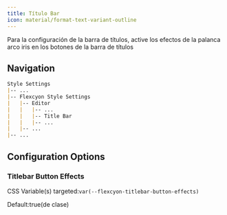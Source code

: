 ```yaml
---
title: Título Bar
icon: material/format-text-variant-outline
---
```


Para la configuración de la barra de títulos, active los efectos de la palanca arco iris en los botones de la barra de títulos

## Navigation

```md
Style Settings
|-- ...
|-- Flexcyon Style Settings
|   |-- Editor
|   |   |-- ...
|   |   |-- Title Bar
|   |   |-- ...
|   |-- ...
|-- ...
```

## Configuration Options

### Titlebar Button Effects

CSS Variable(s) targeted:`var(--flexcyon-titlebar-button-effects)`

Default:true(de clase)
